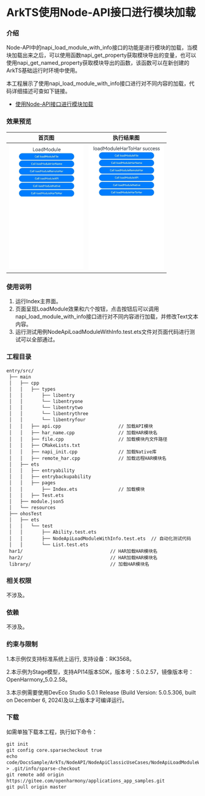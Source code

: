 # ArkTS使用Node-API接口进行模块加载

### 介绍

 Node-API中的napi_load_module_with_info接口的功能是进行模块的加载，当模块加载出来之后，可以使用函数napi_get_property获取模块导出的变量，也可以使用napi_get_named_property获取模块导出的函数，该函数可以在新创建的ArkTS基础运行时环境中使用。

 本工程展示了使用napi_load_module_with_info接口进行对不同内容的加载，代码详细描述可查如下链接。

- [使用Node-API接口进行模块加载](https://docs.openharmony.cn/pages/v5.0/zh-cn/application-dev/napi/use-napi-load-module-with-info.md)

### 效果预览

| 首页图                                                       | 执行结果图                                                   |
| ------------------------------------------------------------ | ------------------------------------------------------------ |
| <img src="./screenshots/NodeApiLoadModuleWithInfo1.png" style="zoom: 50%;" /> | <img src="./screenshots/NodeApiLoadModuleWithInfo2.png" style="zoom: 50%;" /> |

### 使用说明

1. 运行Index主界面。
2. 页面呈现LoadModule效果和六个按钮，点击按钮后可以调用napi_load_module_with_info接口进行对不同内容进行加载，并修改Text文本内容。
3. 运行测试用例NodeApiLoadModuleWithInfo.test.ets文件对页面代码进行测试可以全部通过。

### 工程目录

```
entry/src/
 ├── main
 │   ├── cpp
 │   │   ├── types
 │   │       ├── libentry
 │   │       └── libentryone
 │   │       └── libentrytwo
 │   │       └── libentrythree
 │   │       └── libentryfour
 │   │   ├── api.cpp                     // 加载API模块
 │   │   ├── har_name.cpp                // 加载HAR模块名
 │   │   ├── file.cpp                    // 加载模块内文件路径
 │   │   ├── CMakeLists.txt
 │   │   ├── napi_init.cpp               // 加载Native库
 │   │   ├── remote_har.cpp              // 加载远程HAR模块名
 │   ├── ets
 │   │   ├── entryability
 │   │   ├── entrybackupability
 │   │   ├── pages
 │   │       ├── Index.ets               // 加载模块
 │   │   ├── Test.ets
 │   ├── module.json5
 │   └── resources
 ├── ohosTest
 │   ├── ets
 │   │   └── test
 │   │       ├── Ability.test.ets 
 │   │       ├── NodeApiLoadModuleWithInfo.test.ets  // 自动化测试代码
 │   │       └── List.test.ets
 har1/                                // HAR加载HAR模块名
 har2/                                // HAR加载HAR模块名
 library/                             // 加载HAR模块名
```

### 相关权限

不涉及。

### 依赖

不涉及。

### 约束与限制

1.本示例仅支持标准系统上运行, 支持设备：RK3568。

2.本示例为Stage模型，支持API14版本SDK，版本号：5.0.2.57，镜像版本号：OpenHarmony_5.0.2.58。

3.本示例需要使用DevEco Studio 5.0.1 Release (Build Version: 5.0.5.306, built on December 6, 2024)及以上版本才可编译运行。

### 下载

如需单独下载本工程，执行如下命令：

````
git init
git config core.sparsecheckout true
echo code/DocsSample/ArkTs/NodeAPI/NodeApiClassicUseCases/NodeApiLoadModuleWithInfo > .git/info/sparse-checkout
git remote add origin https://gitee.com/openharmony/applications_app_samples.git
git pull origin master
````